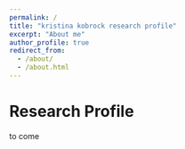 ```yaml
---
permalink: /
title: "kristina kobrock research profile"
excerpt: "About me"
author_profile: true
redirect_from: 
  - /about/
  - /about.html
---
```


Research Profile
======
to come
